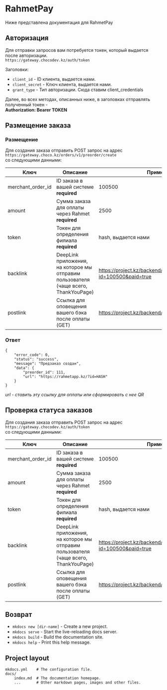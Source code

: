 # RahmetPay

Ниже представлена документация для RahmetPay

## Авторизация

Для отправки запросов вам потребуется токен, который выдается после авторизации.  
`https://gateway.chocodev.kz/auth/token`  

Заголовки:  

* `client_id` - ID клиента, выдается нами.
* `client_secret` - Ключ клиента, выдается нами.
* `grant_type` - Тип авторизации. Сюда ставим client_credentials
  
Далее, во всех методах, описанных ниже, в заголовках отправлять полученный токен -  
**Authorization: Bearer TOKEN**

## Размещение заказа

### Размещение
Для создания заказа отправить POST запрос на адрес  
`https://gateway.choco.kz/orders/v1/preorder/create`  
со следующими данными:

Ключ | Описание | Пример
--- | --- | ---
merchant_order_id | ID заказа в вашей системе **required** | 100500
amount | Сумма заказа для оплаты через Rahmet **required** | 2500
token | Токен для определения филиала **required** | hash, выдается нами
backlink | DeepLink приложения, на которое мы отправим пользователя (чаще всего, ThankYouPage) | https://project.kz/backend/setStatus?id=100500&paid=true
postlink | Ссылка для оповещения вашего бэка после оплаты (GET) | https://project.kz/backend/order/100500/setPaid

### Ответ
```
{
    "error_code": 0,
    "status": "success",
    "message": "Предзаказ создан",
    "data": {
        "preorder_id": 111,
        "url": "https://rahmetapp.kz/?id=HASH"
    }
}
```
_url - ставить эту ссылку для оплаты или сформировать с нее QR_

## Проверка статуса заказов

Для создания заказа отправить POST запрос на адрес  
`https://gateway.chocodev.kz/auth/token`  
со следующими данными:

Ключ | Описание | Пример
--- | --- | ---
merchant_order_id | ID заказа в вашей системе **required** | 100500
amount | Сумма заказа для оплаты через Rahmet **required** | 2500
token | Токен для определения филиала **required** | hash, выдается нами
backlink | DeepLink приложения, на которое мы отправим пользователя (чаще всего, ThankYouPage) | https://project.kz/backend/setStatus?id=100500&paid=true
postlink | Ссылка для оповещения вашего бэка после оплаты (GET) | https://project.kz/backend/order/100500/setPaid

## Возврат

* `mkdocs new [dir-name]` - Create a new project.
* `mkdocs serve` - Start the live-reloading docs server.
* `mkdocs build` - Build the documentation site.
* `mkdocs help` - Print this help message.

## Project layout

    mkdocs.yml    # The configuration file.
    docs/
        index.md  # The documentation homepage.
        ...       # Other markdown pages, images and other files.
